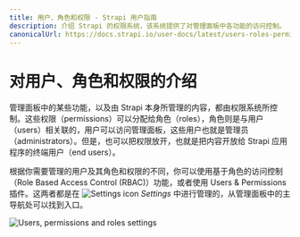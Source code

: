 ```yaml
---
title: 用户、角色和权限 - Strapi 用户指南
description: 介绍 Strapi 的权限系统，该系统提供了对管理面板中各功能的访问控制。
canonicalUrl: https://docs.strapi.io/user-docs/latest/users-roles-permissions/introduction-to-users-roles-permissions.html
---
```


# 对用户、角色和权限的介绍

管理面板中的某些功能，以及由 Strapi 本身所管理的内容，都由权限系统所控制。这些权限（permissions）可以分配给角色（roles），角色则是与用户（users）相关联的，用户可以访问管理面板，这些用户也就是管理员（administrators）。但是，也可以把权限放开，也就是把内容开放给 Strapi 应用程序的终端用户（end users）。

根据你需要管理的用户及其角色和权限的不同，你可以使用基于角色的访问控制（Role Based Access Control (RBAC)）功能，或者使用 Users & Permissions 插件。这两者都是在 ![Settings icon](../assets/icons/settings.svg) _Settings_ 中进行管理的，从管理面板中的主导航处可以找到入口。

![Users, permissions and roles settings](../assets/users-permissions/users-roles-permissions-settings.png)
